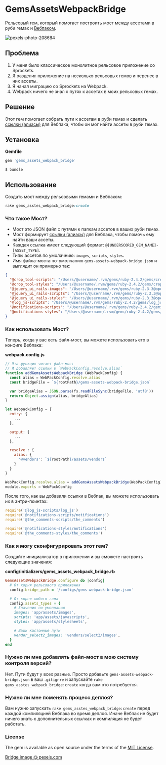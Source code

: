 # GemsAssetsWebpackBridge

Рельсовый гем, который помогает построить мост между ассетами в руби гемах и [Вебпаком](https://webpack.js.org/).

![pexels-photo-208684](https://user-images.githubusercontent.com/496713/36936816-18261a9c-1f1b-11e8-9c46-6b6d830fed2c.jpeg)

## Проблема

1. У меня было классическое монолитное рельсовое приложение со Sprockets.
2. Я разделил приложение на несколько рельсовых гемов и перенес в них ассеты.
3. Я начал миграцию со Sprockets на Webpack.
4. Webpack ничего не знал о путях к ассетах в моих рельсовых гемах.

## Решение

Этот гем помогает собрать пути к ассетам в руби гемах и сделать [ссылки (алиасы)](https://webpack.js.org/configuration/resolve/#resolve-alias) для Вебпака, чтобы он мог найти ассеты в руби гемах.

## Установка

**Gemfile**

```ruby
gem 'gems_assets_webpack_bridge'
```

```
$ bundle
```

## Использование

Создать мост между рельсовыми гемами и Вебпаком:

```ruby
rake gems_asstes_webpack_bridge:create
```

### Что такое Мост?

* Мост это JSON файл с путями к папкам ассетов в ваших руби гемах.
* Мост формирует [ссылки (алиасы)](https://webpack.js.org/configuration/resolve/#resolve-alias) для Вебпака, чтобы помочь ему найти ваши ассеты.
* Каждая ссылка имеет следующий формат: `@[UNDERSCORED_GEM_NAME]-[ASSET_TYPE]`.
* Типы ассетов по умолачнию: `images`, `scripts`, `styles`.
* Имя файла-моста по-умолчанию `gems-assets-webpack-bridge.json` и выглядит он примерно так:

```json
{
  "@crop_tool-scripts": "/Users/@username/.rvm/gems/ruby-2.4.2/gems/crop_tool/app/assets/javascripts",
  "@crop_tool-styles": "/Users/@username/.rvm/gems/ruby-2.4.2/gems/crop_tool/app/assets/stylesheets",
  "@jquery_ui_rails-images": "/Users/@username/.rvm/gems/ruby-2.3.3@open-cook.ru/gems/jquery-ui-rails-5.0.0/app/assets/images",
  "@jquery_ui_rails-scripts": "/Users/@username/.rvm/gems/ruby-2.3.3@open-cook.ru/gems/jquery-ui-rails-5.0.0/app/assets/javascripts",
  "@jquery_ui_rails-styles": "/Users/@username/.rvm/gems/ruby-2.3.3@open-cook.ru/gems/jquery-ui-rails-5.0.0/app/assets/stylesheets",
  "@log_js-scripts": "/Users/@username/.rvm/gems/ruby-2.4.2/gems/log_js/app/assets/javascripts",
  "@notifications-scripts": "/Users/@username/.rvm/gems/ruby-2.4.2/gems/notifications/app/assets/javascripts",
  "@notifications-styles": "/Users/@username/.rvm/gems/ruby-2.4.2/gems/notifications/app/assets/stylesheets",
}
```

### Как использовать Мост?

Теперь, когда у вас есть файл-мост, вы можете использовать его в конфиге Вебпака:

**webpack.config.js**

```javascript
// Эта функция читает файл-мост
// И добавляет ссылки в `WebPackConfig.resolve.alias`
function addGemsAssetsWebpackBridge (WebPackConfig) {
  const alias = WebPackConfig.resolve.alias
  const bridgeFile = `${rootPath}/gems-assets-webpack-bridge.json`

  var bridgeAlias = JSON.parse(fs.readFileSync(bridgeFile, 'utf8'))
  return Object.assign(alias, bridgeAlias)
}

let WebpackConfig = {
  entry: {
    ...
  },

  output: {
    ...
  },

  resolve : {
    alias: {
      '@vendors': `${rootPath}/assets/vendors`
    }
  }
}

WebPackConfig.resolve.alias = addGemsAssetsWebpackBridge(WebPackConfig)
module.exports = WebPackConfig
```

После того, как вы добавили ссылки в Вебпак, вы можете использовать их в энтри-поинтах:

```javascript
require('@log_js-scripts/log_js')
require('@notifications-scripts/notifications')
require('@the_comments-scripts/the_comments')

require('@notifications-styles/notifications')
require('@the_comments-styles/the_comments')
```

### Как я могу сконфигурировать этот гем?

 Создайте инициализатор в приложении и вы сможете настроить следующие значения:

**config/initializers/gems_assets_webpack_bridge.rb**

```ruby
GemsAssetsWebpackBridge.configure do |config|
  # От корня рельсового приложения
  config.bridge_path = '/configs/gems-webpack-bridge.json'

  # От корня любого гема
  config.assets_types = {
    # Значения по-умолчанию
    images: 'app/assets/images',
    scripts: 'app/assets/javascripts',
    styles: 'app/assets/stylesheets',

    # Ваши кастомные пути
    vendor_select2_images: 'vendors/select2/images',
  }
end
```

### Нужно ли мне добавлять файл-мост в мою систему контроля версий?

Нет. Пути будут у всех разные. Просто добавьте `gems-assets-webpack-bridge.json` в ваш  `.gitignre` и запускайте `rake gems_asstes_webpack_bridge:create` когда вам это потребуется.

### Нужно ли мне поменять процесс деплоя?

Вам нужно запускать `rake gems_asstes_webpack_bridge:create` перед каждой компиляцией Вебпака во время деплоя. Иначе Вебпак не будет ничего знать о дополнительных ссылках и компиляция не будет работать.

### License

The gem is available as open source under the terms of the [MIT License](https://opensource.org/licenses/MIT).

[Bridge image @ pexels.com](https://www.pexels.com/photo/architecture-autumn-blue-blue-sky-208684/)
